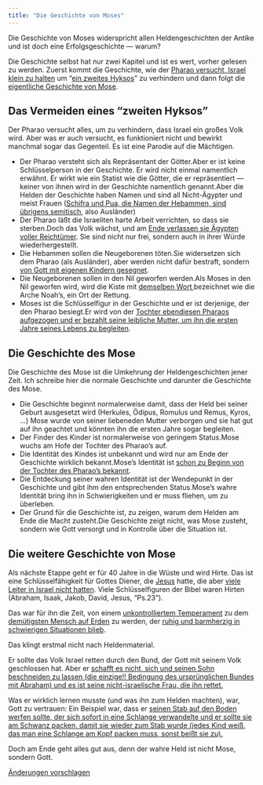 ```yaml
---
title: "Die Geschichte von Moses"
---
```



Die Geschichte von Moses widerspricht allen Heldengeschichten der Antike und ist doch eine Erfolgsgeschichte — warum?

Die Geschichte selbst hat nur zwei Kapitel und ist es wert, vorher gelesen zu werden. Zuerst kommt die Geschichte, wie der [Pharao versucht, Israel klein zu halten](https://www.bibleserver.com/SLT/2.Mose1) um “[ein zweites Hyksos](../../../../bible/exodus/expl/the-story-before-the-exodus)” zu verhindern und dann folgt die [eigentliche Geschichte von Mose](https://www.bibleserver.com/SLT/2.Mose2).


## Das Vermeiden eines “zweiten Hyksos”

<a name="4472"></a>
Der Pharao versucht alles, um zu verhindern, dass Israel ein großes Volk wird. Aber was er auch versucht, es funktioniert nicht und bewirkt manchmal sogar das Gegenteil. Es ist eine Parodie auf die Mächtigen.

- Der Pharao versteht sich als Repräsentant der Götter.Aber er ist keine Schlüsselperson in der Geschichte. Er wird nicht einmal namentlich erwähnt. Er wirkt wie ein Statist wie die Götter, die er repräsentiert — keiner von ihnen wird in der Geschichte namentlich genannt.Aber die Helden der Geschichte haben Namen und sind all Nicht-Ägypter und meist Frauen ([Schifra und Pua, die Namen der Hebammen, sind übrigens semitisch](https://www.bibleserver.com/SLT/2.Mose1%2C15), also Ausländer)
- Der Pharao läßt die Israeliten harte Arbeit verrichten, so dass sie sterben.Doch das Volk wächst, und am [Ende verlassen sie Ägypten voller Reichtümer](https://www.bibleserver.com/SLT/2.Mose12%2C35-36). Sie sind nicht nur frei, sondern auch in ihrer Würde wiederhergestellt.
- Die Hebammen sollen die Neugeborenen töten.Sie widersetzen sich dem Pharao (als Ausländer), aber werden nicht dafür bestraft, sondern [von Gott mit eigenen Kindern gesegnet](https://www.bibleserver.com/SLT/2.Mose1%2C21).
- Die Neugeborenen sollen in den Nil geworfen werden.Als Moses in den Nil geworfen wird, wird die Kiste mit [demselben Wort ](https://biblehub.com/hebrew/strongs_8392.htm)bezeichnet wie die Arche Noah’s, ein Ort der Rettung.
- Moses ist die Schlüsselfigur in der Geschichte und er ist derjenige, der den Pharao besiegt.Er wird von der [Tochter ebendiesen Pharaos aufgezogen und er bezahlt seine leibliche Mutter, um ihn die ersten Jahre seines Lebens zu begleiten](https://www.bibleserver.com/SLT/2.Mose2%2C5-10).



## Die Geschichte des Mose

<a name="659b"></a>
Die Geschichte des Mose ist die Umkehrung der Heldengeschichten jener Zeit. Ich schreibe hier die normale Geschichte und darunter die Geschichte des Mose.

- Die Geschichte beginnt normalerweise damit, dass der Held bei seiner Geburt ausgesetzt wird (Herkules, Ödipus, Romulus und Remus, Kyros, …) Mose wurde von seiner liebeneden Mutter verborgen und sie hat gut auf ihn geachtet und könnten ihn die ersten Jahre sogar begleiten.
- Der Finder des Kinder ist normalerweise von geringem Status.Mose wuchs am Hofe der Tochter des Pharao’s auf.
- Die Identität des Kindes ist unbekannt und wird nur am Ende der Geschichte wirklich bekannt.Mose’s Identität ist [schon zu Beginn von der Tochter des Pharao’s bekannt](https://www.bibleserver.com/SLT/2.Mose2%2C6).
- Die Entdeckung seiner wahren Identität ist der Wendepunkt in der Geschichte und gibt ihm den entsprechenden Status.Mose’s wahre Identität bring ihn in Schwierigkeiten und er muss fliehen, um zu überleben.
- Der Grund für die Geschichte ist, zu zeigen, warum dem Helden am Ende die Macht zusteht.Die Geschichte zeigt nicht, was Mose zusteht, sondern wie Gott versorgt und in Kontrolle über die Situation ist.



## Die weitere Geschichte von Mose

<a name="6430"></a>
Als nächste Etappe geht er für 40 Jahre in die Wüste und wird Hirte. Das ist eine Schlüsselfähigkeit für Gottes Diener, die [Jesus](https://www.bibleserver.com/SLT/Johannes10) hatte, die aber [viele Leiter in Israel nicht hatten](https://www.bibleserver.com/SLT/Hesekiel34). Viele Schlüsselfiguren der Bibel waren Hirten (Abraham, Isaak, Jakob, David, Jesus, “Ps.23”).

Das war für ihn die Zeit, von einem [unkontrolliertem Temperament](https://www.bibleserver.com/SLT/2.Mose2%2C11-12) zu dem [demütigsten Mensch auf Erden](https://www.bibleserver.com/SLT/4.Mose12%2C3) zu werden, der [ruhig und barmherzig in schwierigen Situationen blieb](https://www.bibleserver.com/SLT/4.Mose12).

Das klingt erstmal nicht nach Heldenmaterial.

Er sollte das Volk Israel retten durch den Bund, der Gott mit seinem Volk geschlossen hat. Aber er [schafft es nicht, sich und seinen Sohn beschneiden zu lassen (die einzige!! Bedingung des ursprünglichen Bundes mit Abraham) und es ist seine nicht-israelische Frau, die ihn rettet.](https://www.bibleserver.com/SLT/2.Mose4%2C24-25)

Was er wirklich lernen musste (und was ihn zum Helden machten), war, Gott zu vertrauen: Ein Beispiel war, dass er [seinen Stab auf den Boden werfen sollte, der sich sofort in eine Schlange verwandelte und er sollte sie am Schwanz packen, damit sie wieder zum Stab wurde (jedes Kind weiß, das man eine Schlange am Kopf packen muss, sonst beißt sie zu).](https://www.bibleserver.com/SLT/2.Mose4%2C2-5)

Doch am Ende geht alles gut aus, denn der wahre Held ist nicht Mose, sondern Gott.




[Änderungen vorschlagen](https://github.com/revelation-today/revelation-today/blob/main/exampleSite/content/docs/bible/exodus/expl/the-birth-of-moses.de.md)
